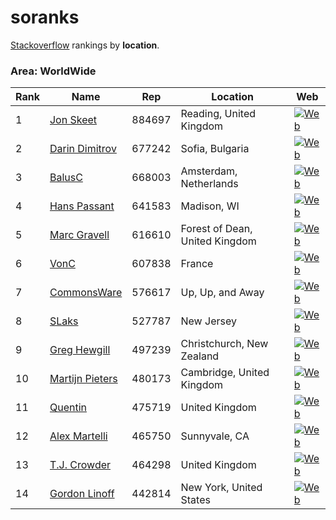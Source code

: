 # soranks

[Stackoverflow](http://stackoverflow.com/) rankings by **location**.

### Area: WorldWide


Rank|Name|Rep|Location|Web
----|----|---|--------|---
1|[Jon Skeet](http://stackoverflow.com/users/22656/jon-skeet)|884697|Reading, United Kingdom|[![Web](https://www.gravatar.com/avatar/6d8ebb117e8d83d74ea95fbdd0f87e13?s=128&d=identicon&r=PG)](http://csharpindepth.com)
2|[Darin Dimitrov](http://stackoverflow.com/users/29407/darin-dimitrov)|677242|Sofia, Bulgaria|[![Web](https://www.gravatar.com/avatar/e3a181e9cdd4757a8b416d93878770c5?s=128&d=identicon&r=PG)](http://stackoverflow.com/search?q=user%3a29407&tab=newest)
3|[BalusC](http://stackoverflow.com/users/157882/balusc)|668003|Amsterdam, Netherlands|[![Web](https://www.gravatar.com/avatar/89927e2f4bde24991649b353a37678b9?s=128&d=identicon&r=PG)](http://balusc.omnifaces.org)
4|[Hans Passant](http://stackoverflow.com/users/17034/hans-passant)|641583|Madison, WI|[![Web](https://i.stack.imgur.com/Cii6b.png?s=128&g=1)]()
5|[Marc Gravell](http://stackoverflow.com/users/23354/marc-gravell)|616610|Forest of Dean, United Kingdom|[![Web](https://i.stack.imgur.com/NJcqr.png?s=128&g=1)](http://blog.marcgravell.com)
6|[VonC](http://stackoverflow.com/users/6309/vonc)|607838|France|[![Web](https://www.gravatar.com/avatar/7aa22372b695ed2b26052c340f9097eb?s=128&d=identicon&r=PG)](http://careers.stackoverflow.com/vonc)
7|[CommonsWare](http://stackoverflow.com/users/115145/commonsware)|576617|Up, Up, and Away|[![Web](https://i.stack.imgur.com/wDnd8.png?s=128&g=1)](https://commonsware.com)
8|[SLaks](http://stackoverflow.com/users/34397/slaks)|527787|New Jersey|[![Web](https://www.gravatar.com/avatar/7deca8ec973c3c0875e9a36e1e3e2c44?s=128&d=identicon&r=PG)](http://SLaks.net)
9|[Greg Hewgill](http://stackoverflow.com/users/893/greg-hewgill)|497239|Christchurch, New Zealand|[![Web](https://www.gravatar.com/avatar/747ffa5da3538e66840ebc0548b8fd58?s=128&d=identicon&r=PG)](http://hewgill.com)
10|[Martijn Pieters](http://stackoverflow.com/users/100297/martijn-pieters)|480173|Cambridge, United Kingdom|[![Web](https://www.gravatar.com/avatar/24780fb6df85a943c7aea0402c843737?s=128&d=identicon&r=PG)](http://www.zopatista.com/)
11|[Quentin](http://stackoverflow.com/users/19068/quentin)|475719|United Kingdom|[![Web](https://www.gravatar.com/avatar/1d2d3229ed1961d2bd81853242493247?s=128&d=identicon&r=PG)]()
12|[Alex Martelli](http://stackoverflow.com/users/95810/alex-martelli)|465750|Sunnyvale, CA|[![Web](https://www.gravatar.com/avatar/e8d5fe90f1fe2148bf130cccd4dc311c?s=128&d=identicon&r=PG)](http://www.aleax.it)
13|[T.J. Crowder](http://stackoverflow.com/users/157247/t-j-crowder)|464298|United Kingdom|[![Web](https://www.gravatar.com/avatar/ca3e484c121268e4c8302616b2395eb9?s=128&d=identicon&r=PG)](http://www.farsightsoftware.com)
14|[Gordon Linoff](http://stackoverflow.com/users/1144035/gordon-linoff)|442814|New York, United States|[![Web](https://www.gravatar.com/avatar/e514b017977ebf742a418cac697d8996?s=128&d=identicon&r=PG)](http://www.data-miners.com)
